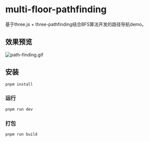 # multi-floor-pathfinding

基于three.js + three-pathfinding结合BFS算法开发的路径导航demo。

## 效果预览
![path-finding.gif](./path-finding.gif)

## 安装

```sh
pnpm install
```

### 运行

```sh
pnpm run dev
```

### 打包

```sh
pnpm run build
```
